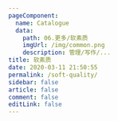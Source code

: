```yaml
---
pageComponent:
  name: Catalogue
  data:
    path: 06.更多/软素质
    imgUrl: /img/common.png
    description: 管理/写作/...
title: 软素质
date: 2020-03-11 21:50:55
permalink: /soft-quality/
sidebar: false
article: false
comment: false
editLink: false
---
```

